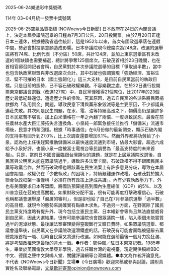 
2025-06-24樂透彩中獎號碼

                                
114年 03~04月統一發票中獎號碼
                             
2025-06-25空氣品質指標
                              [NOWnews今日新聞] 日本政府在24日的內閣會議上，決定本屆參議院選舉的日程為7月3日公告，20日投開票。由於7月20日正逢日本三連休，根據總務省過往統計，這是1952年以來，首次有國政選舉落在連假中間，勢必會對投票意願造成影響。日本參議院現今總席次為248席。改選的選舉區將有74席、比例代表（不分區）50席，共計124席，並加上東京選舉區有未改選的1個缺額也需要補選，總計將爭奪125個席次。石破茂首相於23日晚間，也在首相官邸召開記者會稱，自民黨對於本次參議院選舉的目標「爭取過半數」，當中也包含執政黨聯盟與非改選席次合計。其中石破也強調實現「強勁經濟、富裕生活、堅不可摧的日本（國土強韌化）」這三大支柱，是目前自民黨當前的執政目標。只是目前的態勢，已不容石破政權樂觀。不容樂觀之處，在於22日進行投開票東京都議會選戰（改選127席）中，自民黨僅獲得21個席位，比2017年的23個歷史最低紀錄還低，遭逢歷史性的慘敗。究其原因，過去自民黨的各派系將民眾捐款挪為「私用資金」問題，導致民意下滑與黨形象毀滅等是主要原因，不少都議員連莊失敗。其次則是民生問題，在水、電、油等持續高漲之下，物價高仍是讓許多日本民眾苦不堪言。加上白米價格在一年之內翻了兩倍、一度導致民怨，最後在前任農林水產大臣江藤拓失言遭換角、小泉純一郎緊急接任並推行「儲備米」流通市場後，民意才稍稍回穩。根據「時事通信」在6月份做的最新調查，顯示石破內閣的支持率有回升到27.0%，比上次調查還要增加6.1%。然而外界都將功勞給了小泉，認為他上任後趕緊推動儲備米以最快速度流通到市場，佔最大影響，超過六成給予小泉好評，也讓小泉一度被富士電視台等民調譽為「最高支持度的未來首相」。只是，當前日本國會面臨跟台灣類似的課題，就是在上屆眾議院改選後，自民黨與公明黨未能在眾議院過半，導致許多法案卡關，石破政權不得不跟國民民主黨等政黨合作。然而石破政權也跟該黨在民生法案上有許多意見分歧，導致在本屆國會期間，政權仍在「少數執政」的困境下，持續艱難運作政權。石破茂對於擴大聯合執政框架一事僅稱「必須在所有政策上達成共識」。內有少數執政壓力下，外也有美國要求日本等盟國，將國防預算提高到國內生產總值（GDP）的5%、以及川普念茲在茲的提高關稅，如果財政分配不當，很有可能再度打擊政權信心。石破也稱都議會選舉是「嚴厲的審判」，但是卻也給了自己在7月參議院選舉「過半數」的高目標，就現今的態勢來說確實有點緣木求魚。不過另一方面，在野黨除了國民民主黨支持度略有提升外、現今包括立憲民主黨、日本維新會等尚且無法直接威脅到自民黨，因此大選結果，很有可能參議院也會跟眾議院一樣，陷入兩個未能實質過半的泥淖狀態、最後讓法案審理變得窒礙難行又曠日費時。如果眾議院選舉、都議會選舉後，自民黨又在參議院改選滑鐵盧的話，石破茂有可能會面臨被逼辭去黨總裁跟首相一職、屆時自民黨又將進行改選。如何能在選前最後一個月力挽狂瀾、將是考驗政權營運最後的背水一戰。●作者：鄭仲嵐／駐日本東京記者。1985年生。畢業於英國倫敦大學亞非學院，過去任職台灣的電視臺，現定期供稿給BBC中文、德國之聲中文與鳴人堂、關鍵評論網等台灣媒體。●本文為作者評論意見，不代表《NOWnews今日新聞》立場●《今日廣場》歡迎來稿或參與討論，請附真實姓名及聯絡電話，文章歡迎寄至opinion@nownews.com